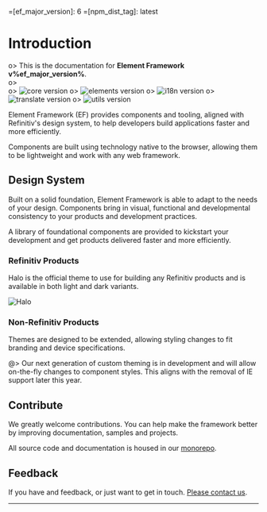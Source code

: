 <!--
type: page
title: Element Framework
description: Welcome to Element Framework
location: ./
layout: default
-->

=[ef_major_version]: 6
=[npm_dist_tag]: latest
# Introduction

o> This is the documentation for **Element Framework v%ef_major_version%**.\
o> \
o> ![core version](https://img.shields.io/npm/v/@refinitiv-ui/core/%npm_dist_tag%?color=%2339c46e&label=core)
o> ![elements version](https://img.shields.io/npm/v/@refinitiv-ui/elements/%npm_dist_tag%?color=%2339c46e&label=elements)
o> ![i18n version](https://img.shields.io/npm/v/@refinitiv-ui/i18n/%npm_dist_tag%?color=%2339c46e&label=i18n)
o> ![translate version](https://img.shields.io/npm/v/@refinitiv-ui/translate/%npm_dist_tag%?color=%2339c46e&label=translate)
o> ![utils version](https://img.shields.io/npm/v/@refinitiv-ui/utils/%npm_dist_tag%?color=%2339c46e&label=utils)

Element Framework (EF) provides components and tooling, aligned with Refinitiv's design system, to help developers build applications faster and more efficiently.

Components are built using technology native to the browser, allowing them to be lightweight and work with any web framework.

## Design System

Built on a solid foundation, Element Framework is able to adapt to the needs of your design. Components bring in visual, functional and developmental consistency to your products and development practices.

A library of foundational components are provided to kickstart your development and get products delivered faster and more efficiently.

### Refinitiv Products

Halo is the official theme to use for building any Refinitiv products and is available in both light and dark variants.

![Halo](https://articulateusercontent.com/rise/courses/dlwkm37773iuEoCPFByqAqPBkD3NB-uS/x9Qf2v4jxLOSVScH.svg)
### Non-Refinitiv Products

Themes are designed to be extended, allowing styling changes to fit branding and device specifications.

@> Our next generation of custom theming is in development and will allow on-the-fly changes to component styles. This aligns with the removal of IE support later this year.

## Contribute

We greatly welcome contributions. You can help make the framework better by improving documentation, samples and projects.

All source code and documentation is housed in our [monorepo](https://github.com/Refinitiv/refinitiv-ui).

## Feedback

If you have and feedback, or just want to get in touch. [Please contact us](mailto:ef-support@lseg.com).

---

